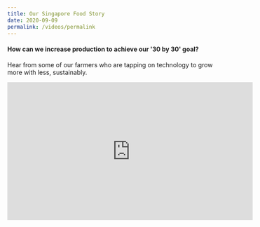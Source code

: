 ```yaml
---
title: Our Singapore Food Story
date: 2020-09-09
permalink: /videos/permalink
---
```

#### How can we increase production to achieve our '30 by 30' goal?

Hear from some of our farmers who are tapping on technology to grow more with less, sustainably. 

<iframe width="560" height="315" src="https://www.youtube.com/embed/mu_LPhLJLbc" title="YouTube video player" frameborder="0" allow="accelerometer; autoplay; clipboard-write; encrypted-media; gyroscope; picture-in-picture" allowfullscreen></iframe>